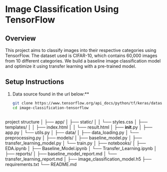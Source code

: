 # Image Classification Using TensorFlow

## Overview

This project aims to classify images into their respective categories using TensorFlow. The dataset used is CIFAR-10, which contains 60,000 images from 10 different categories. We build a baseline image classification model and optimize it using transfer learning with a pre-trained model.

## Setup Instructions

1. Data source found in the url below:**
   ```bash
   git clone https://www.tensorflow.org/api_docs/python/tf/keras/datasets/cifar10/load_data
   cd image-classification-tensorflow



project structure
│
├── app/
│   ├── static/
│   │   └── styles.css
│   ├── templates/
│   │   ├── index.html
│   │   └── result.html
│   ├── __init__.py
│   ├── app.py
│   └── utils.py
│
├── data/
│   ├── data_loading.py
│   └── preprocessing.py
│
├── models/
│   ├── baseline_model.py
│   ├── transfer_learning_model.py
│   └── train.py
│
├── notebooks/
│   ├── EDA.ipynb
│   ├── Baseline_Model.ipynb
│   └── Transfer_Learning.ipynb
│
├── reports/
│   ├── baseline_model_report.md
│   └── transfer_learning_report.md
│
├── image_classification_model.h5
├── requirements.txt
└── README.md
